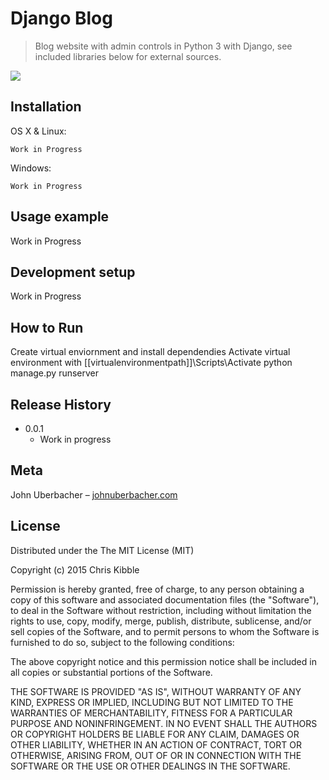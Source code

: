 # Django Blog
> Blog website with admin controls in Python 3 with Django, see included libraries below for external sources.

![](https://i.imgur.com/deFVHe5.png)

## Installation

OS X & Linux:

```
Work in Progress
```

Windows:

```
Work in Progress
```

## Usage example

Work in Progress

## Development setup

Work in Progress

## How to Run

Create virtual enviornment and install dependendies
Activate virtual environment with [[virtualenvironmentpath]]\Scripts\Activate
python manage.py runserver

## Release History

* 0.0.1
    * Work in progress

## Meta

John Uberbacher – [johnuberbacher.com](https://johnuberbacher.com)

## License

Distributed under the The MIT License (MIT)

Copyright (c) 2015 Chris Kibble

Permission is hereby granted, free of charge, to any person obtaining a copy of this software and associated documentation files (the "Software"), to deal in the Software without restriction, including without limitation the rights to use, copy, modify, merge, publish, distribute, sublicense, and/or sell copies of the Software, and to permit persons to whom the Software is furnished to do so, subject to the following conditions:

The above copyright notice and this permission notice shall be included in all copies or substantial portions of the Software.

THE SOFTWARE IS PROVIDED "AS IS", WITHOUT WARRANTY OF ANY KIND, EXPRESS OR IMPLIED, INCLUDING BUT NOT LIMITED TO THE WARRANTIES OF MERCHANTABILITY, FITNESS FOR A PARTICULAR PURPOSE AND NONINFRINGEMENT. IN NO EVENT SHALL THE AUTHORS OR COPYRIGHT HOLDERS BE LIABLE FOR ANY CLAIM, DAMAGES OR OTHER LIABILITY, WHETHER IN AN ACTION OF CONTRACT, TORT OR OTHERWISE, ARISING FROM, OUT OF OR IN CONNECTION WITH THE SOFTWARE OR THE USE OR OTHER DEALINGS IN THE SOFTWARE.
